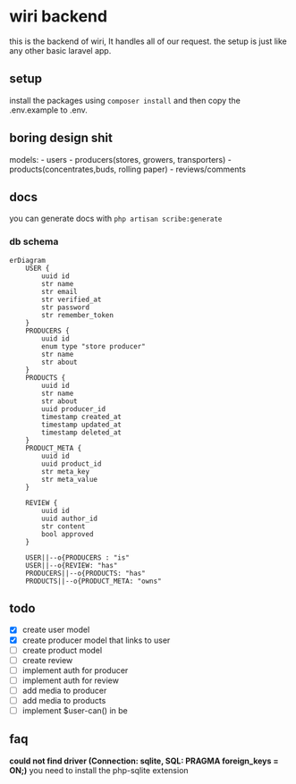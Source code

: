 # wiri backend
this is the backend of wiri, It handles all of our request. the setup is just like any other basic laravel app.

## setup
install the packages using `composer install` and then copy the .env.example to .env. 

## boring design shit
models: 
    - users 
    - producers(stores, growers, transporters)
    - products(concentrates,buds, rolling paper)
    - reviews/comments

## docs
you can generate docs with `php artisan scribe:generate`

### db schema

```mermaid
erDiagram
    USER {
        uuid id 
        str name
        str email
        str verified_at
        str password
        str remember_token
    }
    PRODUCERS { 
        uuid id 
        enum type "store producer"
        str name
        str about
    }
    PRODUCTS {
        uuid id
        str name
        str about
        uuid producer_id 
        timestamp created_at
        timestamp updated_at
        timestamp deleted_at
    }
    PRODUCT_META {
        uuid id
        uuid product_id
        str meta_key
        str meta_value
    }

    REVIEW {
        uuid id 
        uuid author_id 
        str content
        bool approved
    }

    USER||--o{PRODUCERS : "is"
    USER||--o{REVIEW: "has"
    PRODUCERS||--o{PRODUCTS: "has"
    PRODUCTS||--o{PRODUCT_META: "owns"
```

## todo
- [x] create user model
- [x] create producer model that links to user
- [ ] create product model
- [ ] create review 
- [ ] implement auth for producer
- [ ] implement auth for review
- [ ] add media to producer
- [ ] add media to products
- [ ] implement $user-can() in be

## faq 
**could not find driver (Connection: sqlite, SQL: PRAGMA foreign_keys = ON;)**
you need to install the php-sqlite extension